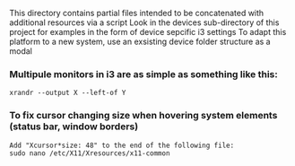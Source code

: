 This directory contains partial files intended to be concatenated with additional resources via a script
Look in the devices sub-directory of this project for examples in the form of device sepcific i3 settings
To adapt this platform to a new system, use an exsisting device folder structure as a modal


### Multipule monitors in i3 are as simple as something like this:
```
xrandr --output X --left-of Y
```


### To fix cursor changing size when hovering system elements (status bar, window borders)
```
Add "Xcursor*size: 48" to the end of the following file:
sudo nano /etc/X11/Xresources/x11-common
```